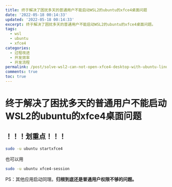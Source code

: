 ```yaml
---
title: 终于解决了困扰多天的普通用户不能启动WSL2的ubuntu的xfce4桌面问题
date: '2022-05-18 00:14:33'
updated: '2022-05-18 00:14:33'
excerpt: 终于解决了困扰多天的普通用户不能启动WSL2的ubuntu的xfce4桌面问题。
tags:
  - wsl
  - ubuntu
  - xfce4
categories:
  - 过程改进
  - 开发效率
  - 开发流程
permalink: /post/solve-wsl2-can-not-open-xfce4-desktop-with-ubuntu-linux.html
comments: true
toc: true
---
```

# 终于解决了困扰多天的普通用户不能启动WSL2的ubuntu的xfce4桌面问题

## ！！！划重点！！！

```bash
sudo -u ubuntu startxfce4
```

也可以用

```bash
sudo -u ubuntu xfce4-session
```

PS：其他应用启动同理。**归根到底还是普通用户权限不够的问题。**